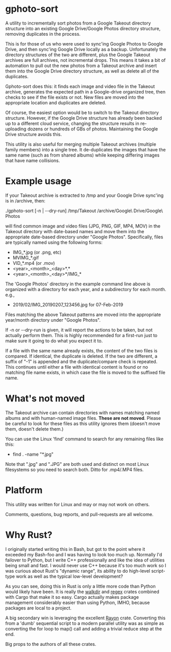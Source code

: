 # gphoto-sort
A utility to incrementally sort photos from a Google Takeout directory structure into an existing Google Drive/Google Photos 
directory structure, removing duplicates in the process.

This is for those of us who were used to sync'ing Google Photos to Google Drive, and then sync'ing Google Drive locally
as a backup. Unfortunately the directory structures of the two are different, plus the Google Takeout archives are
full archives, not incremental drops. This means it takes a bit of automation to pull out the new photos from a Takeout
archive and insert them into the Google Drive directory structure, as well as delete all of the duplicates.

Gphoto-sort does this: it finds each image and video file in the Takeout archive, generates the expected path in a
Google-drive organized tree, then checks to see if the file exists or not. New files are moved into the appropriate
location and duplicates are deleted.

Of course, the easiest option would be to switch to the Takeout directory structure. However, if the Google Drive 
structure has already been backed up to a different cloud service, changing the structure results in re-uploading
dozens or hundreds of GBs of photos. Maintaining the Google Drive structure avoids this.

This utility is also useful for merging multiple Takeout archives (multiple family members) into a single tree. It de-duplicates the images
that have the same name (such as from shared albums) while keeping differing images that have name collisions.

# Example usage
If your Takeout archive is extracted to /tmp and your Google Drive sync'ing is in /archive, then:

./gphoto-sort [-n | --dry-run] /tmp/Takeout /archive/Google\ Drive/Google\ Photos

will find common image and video files (JPG, PNG, GIF, MP4, MOV) in the Takeout directory with date-based names 
and move them into the appropriate date-based directory under "Google Photos". Specifically, files are typically named using
the following forms:
 * IMG_<year>_<month>_<day>*.jpg (or .png, etc)
 * MVIMG_<year>_<month>_<day>*.gif
 * VID_<year>_<month>_<day>*.mp4 (or .mov)
 * \<year\>\_\<month>\_\<day\>\*.\*
 * \<year\>\_\<month>\_\<day\>\*/IMG_*

The 'Google Photos' directory in the example command line above is organized with a directory for each year, 
and a subdirectory for each month. e.g.,
 * 2019/02/IMG_20190207_123456.jpg for 07-Feb-2019
 
Files matching the above Takeout patterns are moved into the appropriate year/month directory under
"Google Photos".

If -n or --dry-run is given, it will report the actions to be taken, but not actually perform them. This is highly
recommended for a first-run just to make sure it going to do what you expect it to.

If a file with the same name already exists, the content of the two files is compared. If identical, the duplicate
is deleted. If the two are different, a suffix of "-1" is appended and the duplicate/compare check is repeated.
This continues until either a file with identical content is found or no matching file name exists, in which
case the file is moved to the suffixed file name.

# What's not moved
The Takeout archive can contain directories with names matching named albums and with human-named image files.
**These are not moved**. Please be careful to look for these files as this utility ignores them (doesn't move them,
doesn't delete them.)

You can use the Linux 'find' command to search for any remaining files like this:
* find . -name "*.jpg"

Note that ".jpg" and ".JPG" are both used and distinct on most Linux filesystems so you need to search both. 
Ditto for .mp4/.MP4 files.

# Platform
This utility was written for Linux and may or may not work on others.

Comments, questions, bug reports, and pull-requests are all welcome.

# Why Rust?
I originally started writing this in Bash, but got to the point where it exceeded my Bash-foo and I was having to look too much up.
Normally I'd failover to Python, but I write C++ professionally and like the idea of utilities being small and fast. I would
never use C++ because it's too much work so I was curious about Rust's "dynamic range", its ability to do high-level script-type work 
as well as the typical low-level development? 

As you can see, doing this in Rust is only a little more code than Python would likely have been. It is really the 
[walkdir](https://crates.io/crates/walkdir) and [regex](https://crates.io/crates/regex) crates combined with Cargo that make it so easy. 
Cargo actually makes package management considerably easier than using Python, IMHO, because packages are local to a project.

A big secondary win is leveraging the excellent [Rayon](https://crates.io/crates/rayon) crate. Converting this from a 'dumb' sequential
script to a modern parallel utility was as simple as converting the for loop to map() call and adding a trivial reduce step at the end. 

Big props to the authors of all these crates.
